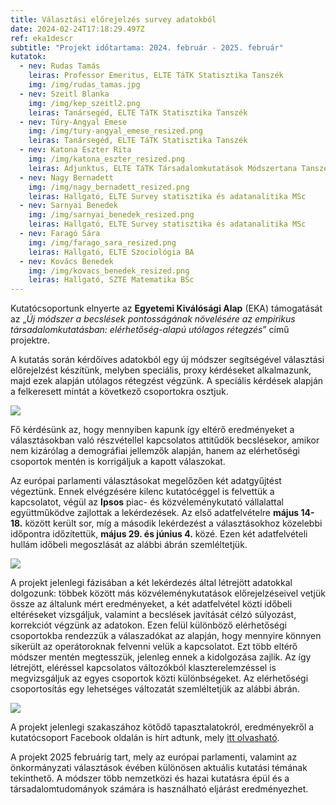 ```yaml
---
title: Választási előrejelzés survey adatokból
date: 2024-02-24T17:18:29.497Z
ref: eka1descr
subtitle: "Projekt időtartama: 2024. február - 2025. február"
kutatok:
  - nev: Rudas Tamás
    leiras: Professor Emeritus, ELTE TáTK Statisztika Tanszék
    img: /img/rudas_tamas.jpg
  - nev: Szeitl Blanka
    img: /img/kep_szeitl2.png
    leiras: Tanársegéd, ELTE TáTK Statisztika Tanszék
  - nev: Túry-Angyal Emese
    img: /img/tury-angyal_emese_resized.png
    leiras: Tanársegéd, ELTE TáTK Statisztika Tanszék
  - nev: Katona Eszter Rita
    img: /img/katona_eszter_resized.png
    leiras: Adjunktus, ELTE TáTK Társadalomkutatások Módszertana Tanszék
  - nev: Nagy Bernadett
    img: /img/nagy_bernadett_resized.png
    leiras: Hallgató, ELTE Survey statisztika és adatanalitika MSc
  - nev: Sarnyai Benedek
    img: /img/sarnyai_benedek_resized.png
    leiras: Hallgató, ELTE Survey statisztika és adatanalitika MSc
  - nev: Faragó Sára
    img: /img/farago_sara_resized.png
    leiras: Hallgató, ELTE Szociológia BA
  - nev: Kovács Benedek
    img: /img/kovacs_benedek_resized.png
    leiras: Hallgató, SZTE Matematika BSc
---
```

Kutatócsoportunk elnyerte az **Egyetemi Kiválósági Alap** (EKA) támogatását az „*Új módszer a becslések pontosságának növelésére az empirikus társadalomkutatásban: elérhetőség-alapú utólagos rétegzés*” című projektre.

A kutatás során kérdőíves adatokból egy új módszer segítségével választási előrejelzést készítünk, melyben speciális, proxy kérdéseket alkalmazunk, majd ezek alapján utólagos rétegzést végzünk. A speciális kérdések alapján a felkeresett mintát a következő csoportokra osztjuk.

![](/img/eka_savdiagram_abra.png)

Fő kérdésünk az, hogy mennyiben kapunk így eltérő eredményeket a választásokban való részvétellel kapcsolatos attitűdök becslésekor, amikor nem kizárólag a demográfiai jellemzők alapján, hanem az elérhetőségi csoportok mentén is korrigáljuk a kapott válaszokat.  

Az európai parlamenti választásokat megelőzően két adatgyűjtést végeztünk. Ennek elvégzésére kilenc kutatócéggel is felvettük a kapcsolatot, végül az **Ipsos** piac- és közvéleménykutató vállalattal együttműködve zajlottak a lekérdezések. Az első adatfelvételre **május 14-18.** között került sor, míg a második lekérdezést a választásokhoz közelebbi időpontra időzítettük, **május 29. és június 4.** közé. Ezen két adatfelvételi hullám időbeli megoszlását az alábbi ábrán szemléltetjük.

![](/img/eka_adatfelvetel_abra.png)

A projekt jelenlegi fázisában a két lekérdezés által létrejött adatokkal dolgozunk: többek között más közvéleménykutatások előrejelzéseivel vetjük össze az általunk mért eredményeket, a két adatfelvétel közti időbeli eltéréseket vizsgáljuk, valamint a becslések javítását célzó súlyozást, korrekciót végzünk az adatokon. Ezen felül különböző elérhetőségi csoportokba rendezzük a válaszadókat az alapján, hogy mennyire könnyen sikerült az operátoroknak felvenni velük a kapcsolatot. Ezt több eltérő módszer mentén megtesszük, jelenleg ennek a kidolgozása zajlik. Az így létrejött, eléréssel kapcsolatos változókból klaszterelemzéssel is megvizsgáljuk az egyes csoportok közti különbségeket. Az elérhetőségi csoportosítás egy lehetséges változatát szemléltetjük az alábbi ábrán.

![](/img/eka_elerhetoseg_donut_cut.png)

A projekt jelenlegi szakaszához kötődő tapasztalatokról, eredményekről a kutatócsoport Facebook oldalán is hírt adtunk, mely [itt olvasható](https://www.facebook.com/surveymethodsroom/posts/pfbid08AAUB5VUVQa9TwTnumbX4nAXL1h2XL2CVHzSTvjzd4J6HYq7PjkGN7ZvVWDQ2Desl).

A projekt 2025 februárig tart, mely az európai parlamenti, valamint az önkormányzati választások évében különösen aktuális kutatási témának tekinthető. A módszer több nemzetközi és hazai kutatásra épül és a társadalomtudományok számára is használható eljárást eredményezhet.
